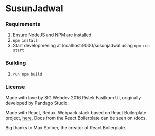 # SusunJadwal

### Requirements
1. Ensure NodeJS and NPM are installed
2. `npm install`
3. Start developmening at localhost:9000/susunjadwal using `npm run start`

### Building
1. `run npm build`

### License
Made with love by SIG Webdev 2016 Ristek Fasilkom UI, originally developed by Pandago Studio.

Made with React, Redux, Webpack stack based on React Boilerplate project, [here](http://reactboilerplate.com). Docs from the React Boilerplate can be seen on /docs.

Big thanks to Max Stoiber, the creator of React Boilerplate.
